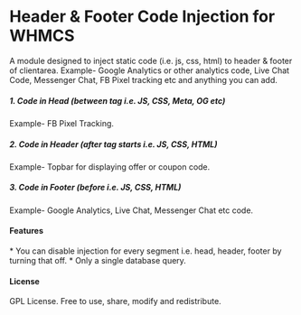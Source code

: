 # Header & Footer Code Injection for WHMCS
A module designed to inject static code (i.e. js, css, html) to header &amp; footer of clientarea.
Example- Google Analytics or other analytics code, Live Chat Code, Messenger Chat, FB Pixel tracking etc and anything you can add.

<h5> 1. Code in Head (between <head></head> tag i.e. JS, CSS, Meta, OG etc)</h5>
  Example- FB Pixel Tracking.

<h5> 2. Code in Header (after <body> tag starts i.e. JS, CSS, HTML)</h5>
  Example- Topbar for displaying offer or coupon code.
  
<h5> 3. Code in Footer (before </body> i.e. JS, CSS, HTML)</h5>
  Example- Google Analytics, Live Chat, Messenger Chat etc code.
  
<h4> Features</h4>
* You can disable injection for every segment i.e. head, header, footer by turning that off.
* Only a single database query.

<h4> License</h4>
GPL License. Free to use, share, modify and redistribute.
